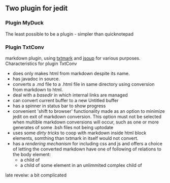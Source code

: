 ## Two plugin for jedit

### Plugin MyDuck
The least possible to be a plugin - simpler than quicknotepad


### Plugin TxtConv
markdown plugin, using [txtmark](https://github.com/rjeschke/txtmark) and [jsoup](https://jsoup.org/) for various purposes. Characteristics for plugin TxtConv

- does only makes html from markdown despite its name.
- has javadoc in source.
- converts a .md file to a .html file in same directory using conversion from markdown to html.
- deal with a _basedir_ in which internal links are managed 
- can convert current buffer to a new Untitled buffer
- has a spinner in status bar to show progress
- convenient 'shift to browser' functionality made as an option to minimize jedit on exit of markdown conversion. This option must not be selected when multible markdown conversions will occur, such as one or more generates of some .bsh files not being uptodate 
- uses some _dirty tricks_ to coop with markdown inside html block elements, somthing than txtmark in itself would not convert.
- has a _rendering mechanism_ for including css and js and offers a choice of letting the converted markdown have one of following of relations to the body element:
	- a child of
	- a child of some element in an unlimmited complex child of
	

late reveiw: a bit complicated


